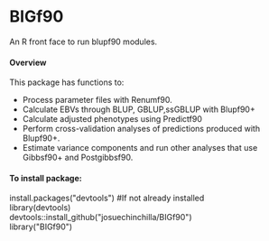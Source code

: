 # BIGf90  
  
An R front face to run blupf90 modules.
#### Overview
This package has functions to:
* Process parameter files with Renumf90.
* Calculate EBVs through BLUP, GBLUP,ssGBLUP with Blupf90+
* Calculate adjusted phenotypes using Predictf90
* Perform cross-validation analyses of predictions produced with Blupf90+.
* Estimate variance components and run other analyses that use Gibbsf90+ and Postgibbsf90.

#### To install package:  
install.packages("devtools") #If not already installed  
library(devtools)  
devtools::install_github("josuechinchilla/BIGf90")  
library("BIGf90")  
